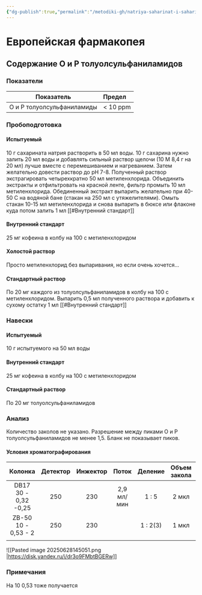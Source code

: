 ```yaml
---
{"dg-publish":true,"permalink":"/metodiki-gh/natriya-saharinat-i-saharin/natriya-saharinat-i-saharin/"}
---
```


# Европейская фармакопея

## Содержание О и Р толуолсульфаниламидов
### Показатели

|         Показатель         | Предел   |
| :------------------------: | :------- |
| О и Р толуолсульфаниламиды | < 10 ppm |
### Пробоподготовка

#### Испытуемый 
10 г сахарината натрия растворить в 50 мл воды.
10 г сахарина нужно залить 20 мл воды и добавлять сильный раствор щелочи (10 M 8,4 г на 20 мл) лучше вместе с перемешиванием и нагреванием. Затем желательно довести раствор до рН 7-8.
Полученный раствор экстрагировать четырехкратно 50 мл метиленхлорида. Объединить экстракты и отфильтровать на красной ленте, фильтр промыть 10 мл метиленхлорида. Обединенный экстракт выпарить желательно при 40-50 С на водяной бане (стакан на 250 мл с утяжелителями). Омыть стакан 10-15 мл метиленхлорида и снова выпарить в бюксе или флаконе куда потом залить 1 мл [[#Внутренний стандарт]]
#### Внутренний стандарт
25 мг кофеина в колбу на 100 с метиленхлоридом
#### Холостой  раствор
Просто метиленхлорид без выпаривания, но если очень хочется... 
#### Стандартный раствор
По 20 мг каждого из толуолсульфаниламидов в колбу на 100 с метиленхлоридом. Выпарить 0,5 мл  полученного раствора и добавить к сухому остатку 1 мл [[#Внутренний стандарт]]

### Навески

#### Испытуемый 
10 г испытуемого на 50 мл воды
#### Внутренний стандарт
25 мг кофеина в колбу на 100 с метиленхлоридом
#### Стандартный раствор
По 20 мг  толуолсульфаниламидов

### Анализ
Количество заколов не указано. Разрешение между пиками О и Р толуолсульфаниламидов не менее 1,5. Бланк не показывает пиков.
#### Условия хроматографирования

|         Колонка         | Детектор | Инжектор |   Поток    | Деление  | Объем закола |   Температуры    |
| :---------------------: | :------: | :------: | :--------: | :------: | :----------: | :--------------: |
| DB17<br>30 - 0,32 -0,25 |   250    |   230    | 2,9 мл/мин |  1 : 5   |    2 мкл     | 190 - 10 - 0<br> |
|   ZB-50 10 - 0,53 - 2   |   250    |   230    |            | 1 : 2(3) |    1 мкл     |    210 -10 -0    |
|                         |          |          |            |          |              |                  |
![[Pasted image 20250628145051.png \|https://disk.yandex.ru/i/dr3o9FMbtBGERw]]
### Примечания
На 10 0,53 тоже получается 